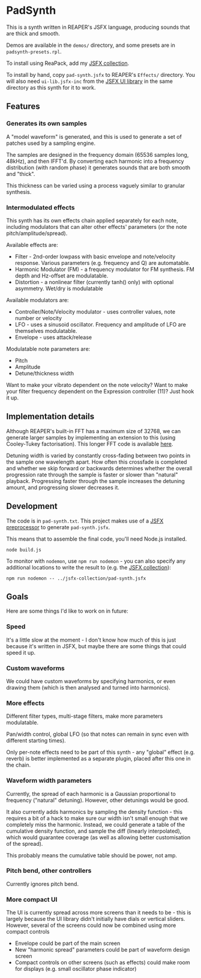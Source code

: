 # PadSynth

This is a synth written in REAPER's JSFX language, producing sounds that are thick and smooth.

Demos are available in the `demos/` directory, and some presets are in `padsynth-presets.rpl`.

To install using ReaPack, add my [JSFX collection](https://geraintluff.github.io/jsfx/).

To install by hand, copy `pad-synth.jsfx` to REAPER's `Effects/` directory.  You will also need `ui-lib.jsfx-inc` from the [JSFX UI library](https://github.com/geraintluff/jsfx-ui-lib) in the same directory as this synth for it to work.

## Features

### Generates its own samples

A "model waveform" is generated, and this is used to generate a set of patches used by a sampling engine.

The samples are designed in the frequency domain (65536 samples long, 48kHz), and then IFFT'd.  By converting each harmonic into a frequency distribution (with random phase) it generates sounds that are both smooth and "thick".

This thickness can be varied using a process vaguely similar to granular synthesis.

### Intermodulated effects

This synth has its own effects chain applied separately for each note, including modulators that can alter other effects' parameters (or the note pitch/amplitude/spread).

Available effects are:

*	Filter - 2nd-order lowpass with basic envelope and note/velocity response.  Various parameters (e.g. frequency and Q) are automatable.
*	Harmonic Modulator (FM) - a frequency modulator for FM synthesis. FM depth and Hz-offset are modulatable.
*	Distortion - a nonlinear filter (currently tanh() only) with optional asymmetry.  Wet/dry is modulatable

Available modulators are:

*	Controller/Note/Velocity modulator - uses controller values, note number or velocity
*	LFO - uses a sinusoid oscillator. Frequency and amplitude of LFO are themselves modulatable.
*	Envelope - uses attack/release

Modulatable note parameters are:

*	Pitch
*	Amplitude
*	Detune/thickness width

Want to make your vibrato dependent on the note velocity?  Want to make your filter frequency dependent on the Expression controller (11)?  Just hook it up.

## Implementation details

Although REAPER's built-in FFT has a maximum size of 32768, we can generate larger samples by implementing an extension to this (using Cooley-Tukey factorisation).  This longer FFT code is available [here](https://github.com/geraintluff/jsfx-fft-big).

Detuning width is varied by constantly cross-fading between two points in the sample one wavelength apart.  How often this crossfade is completed and whether we skip forward or backwards determines whether the overall progression rate through the sample is faster or slower than "natural" playback.  Progressing faster through the sample increases the detuning amount, and progressing slower decreases it.

## Development

The code is in `pad-synth.txt`.  This project makes use of a [JSFX preprocessor](https://www.npmjs.com/package/jsfx-preprocessor) to generate `pad-synth.jsfx`.

This means that to assemble the final code, you'll need Node.js installed.

```
node build.js
```

To monitor with `nodemon`, use `npm run nodemon` - you can also specify any additional locations to write the result to (e.g. the [JSFX collection](https://github.com/geraintluff/jsfx)):

```
npm run nodemon -- ../jsfx-collection/pad-synth.jsfx
```

## Goals

Here are some things I'd like to work on in future:

### Speed

It's a little slow at the moment - I don't know how much of this is just because it's written in JSFX, but maybe there are some things that could speed it up.

### Custom waveforms

We could have custom waveforms by specifying harmonics, or even drawing them (which is then analysed and turned into harmonics).

### More effects

Different filter types, multi-stage filters, make more parameters modulatable.

Pan/width control, global LFO (so that notes can remain in sync even with different starting times).

Only per-note effects need to be part of this synth - any "global" effect (e.g. reverb) is better implemented as a separate plugin, placed after this one in the chain.

### Waveform width parameters

Currently, the spread of each harmonic is a Gaussian proportional to frequency ("natural" detuning).  However, other detunings would be good.

It also currently adds harmonics by sampling the density function - this requires a bit of a hack to make sure our width isn't small enough that we completely miss the harmonic.  Instead, we could generate a table of the cumulative density function, and sample the diff (linearly interpolated), which would guarantee coverage (as well as allowing better customisation of the spread).

This probably means the cumulative table should be power, not amp.

### Pitch bend, other controllers

Currently ignores pitch bend.

### More compact UI

The UI is currently spread across more screens than it needs to be - this is largely because the UI library didn't initially have dials or vertical sliders.  However, several of the screens could now be combined using more compact controls

*	Envelope could be part of the main screen
*	New "harmonic spread" parameters could be part of waveform design screen
*	Compact controls on other screens (such as effects) could make room for displays (e.g. small oscillator phase indicator)
